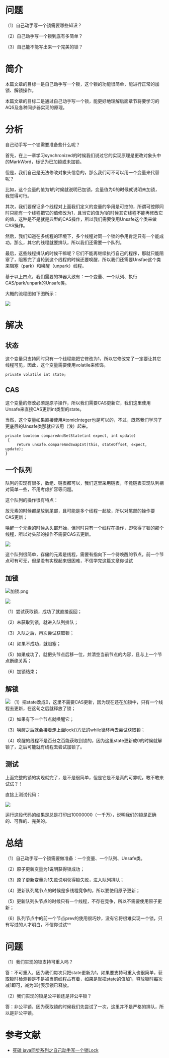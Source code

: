 # 问题
（1）自己动手写一个锁需要哪些知识？

（2）自己动手写一个锁到底有多简单？

（3）自己能不能写出来一个完美的锁？

# 简介
本篇文章的目标一是自己动手写一个锁，这个锁的功能很简单，能进行正常的加锁、解锁操作。

本篇文章的目标二是通过自己动手写一个锁，能更好地理解后面章节将要学习的AQS及各种同步器实现的原理。

# 分析
自己动手写一个锁需要准备些什么呢？

首先，在上一章学习synchronized的时候我们说过它的实现原理是更改对象头中的MarkWord，标记为已加锁或未加锁。

但是，我们自己是无法修改对象头信息的，那么我们可不可以用一个变量来代替呢？

比如，这个变量的值为1的时候就说明已加锁，变量值为0的时候就说明未加锁，我觉得可行。

其次，我们要保证多个线程对上面我们定义的变量的争用是可控的，所谓可控即同时只能有一个线程把它的值修改为1，且当它的值为1的时候其它线程不能再修改它的值，这种是不是就是典型的CAS操作，所以我们需要使用Unsafe这个类来做CAS操作。

然后，我们知道在多线程的环境下，多个线程对同一个锁的争用肯定只有一个能成功，那么，其它的线程就要排队，所以我们还需要一个队列。

最后，这些线程排队的时候干嘛呢？它们不能再继续执行自己的程序，那就只能阻塞了，阻塞完了当轮到这个线程的时候还要唤醒，所以我们还需要Unsfae这个类来阻塞（park）和唤醒（unpark）线程。

基于以上四点，我们需要的神器大致有：一个变量、一个队列、执行CAS/park/unpark的Unsafe类。

大概的流程图如下图所示：

![](自己实现Lock流程.png)

# 解决
## 状态
这个变量只支持同时只有一个线程能把它修改为1，所以它修改完了一定要让其它线程可见，因此，这个变量需要使用volatile来修饰。

```
private volatile int state;
```

## CAS
这个变量的修改必须是原子操作，所以我们需要CAS更新它，我们这里使用Unsafe来直接CAS更新int类型的state。

当然，这个变量如果直接使用AtomicInteger也是可以的，不过，既然我们学习了更底层的Unsafe类那就应该用（浪）起来。

```
private boolean compareAndSetState(int expect, int update)
 {    
     return unsafe.compareAndSwapInt(this, stateOffset, expect, update);
}
```

## 一个队列
队列的实现有很多，数组、链表都可以，我们这里采用链表，毕竟链表实现队列相对简单一些，不用考虑扩容等问题。

这个队列的操作很有特点：

放元素的时候都是放到尾部，且可能是多个线程一起放，所以对尾部的操作要CAS更新；

唤醒一个元素的时候从头部开始，但同时只有一个线程在操作，即获得了锁的那个线程，所以对头部的操作不需要CAS去更新。

![](队列.png)

这个队列很简单，存储的元素是线程，需要有指向下一个待唤醒的节点，前一个节点可有可无，但是没有实现起来很困难，不信学完这篇文章你试试

## 加锁
![加锁.png](加锁.png)

![](入队.png)

（1）尝试获取锁，成功了就直接返回；

（2）未获取到锁，就进入队列排队；

（3）入队之后，再次尝试获取锁；

（4）如果不成功，就阻塞；

（5）如果成功了，就把头节点后移一位，并清空当前节点的内容，且与上一个节点断绝关系；

（6）加锁结束；


## 解锁
![](解锁.png)
（1）把state改成0，这里不需要CAS更新，因为现在还在加锁中，只有一个线程去更新，在这句之后就释放了锁；

（2）如果有下一个节点就唤醒它；

（3）唤醒之后就会接着走上面lock()方法的while循环再去尝试获取锁；

（4）唤醒的线程不是百分之百能获取到锁的，因为这里state更新成0的时候就解锁了，之后可能就有线程去尝试加锁了。

## 测试
上面完整的锁的实现就完了，是不是很简单，但是它是不是真的可靠呢，敢不敢来试试？！

直接上测试代码：

![](测试.png)

运行这段代码的结果是总是打印出10000000（一千万），说明我们的锁是正确的、可靠的、完美的。

# 总结
（1）自己动手写一个锁需要做准备：一个变量、一个队列、Unsafe类。

（2）原子更新变量为1说明获得锁成功；

（3）原子更新变量为1失败说明获得锁失败，进入队列排队；

（4）更新队列尾节点的时候是多线程竞争的，所以要使用原子更新；

（5）更新队列头节点的时候只有一个线程，不存在竞争，所以不需要使用原子更新；

（6）队列节点中的前一个节点prev的使用很巧妙，没有它将很难实现一个锁，只有写过的人才明白，不信你试试^^

# 问题

（1）我们实现的锁支持可重入吗？

答：不可重入，因为我们每次只把state更新为1。如果要支持可重入也很简单，获取锁时检测锁是不是被当前线程占有着，如果是就把state的值加1，释放锁时每次减1即可，减为0时表示锁已释放。

（2）我们实现的锁是公平锁还是非公平锁？

答：非公平锁，因为获取锁的时候我们先尝试了一次，这里并不是严格的排队，所以是非公平锁。

# 参考文献

- [死磕 java同步系列之自己动手写一个锁Lock](https://mp.weixin.qq.com/s/1RU5jh7UcXGtKlae8tusVA)